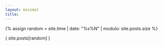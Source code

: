 ```yaml
---
layout: minimal
title: 
---
```


{% assign random = site.time | date: "%s%N" | modulo: site.posts.size %}


{ site.posts[random] }

